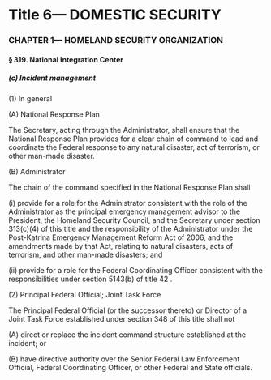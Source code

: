 
# Title 6— DOMESTIC SECURITY
### CHAPTER 1— HOMELAND SECURITY ORGANIZATION
#### § 319. National Integration Center
##### (c) Incident management

(1) In general

(A) National Response Plan

The Secretary, acting through the Administrator, shall ensure that the National Response Plan provides for a clear chain of command to lead and coordinate the Federal response to any natural disaster, act of terrorism, or other man-made disaster.

(B) Administrator

The chain of the command specified in the National Response Plan shall

(i) provide for a role for the Administrator consistent with the role of the Administrator as the principal emergency management advisor to the President, the Homeland Security Council, and the Secretary under section 313(c)(4) of this title and the responsibility of the Administrator under the Post-Katrina Emergency Management Reform Act of 2006, and the amendments made by that Act, relating to natural disasters, acts of terrorism, and other man-made disasters; and

(ii) provide for a role for the Federal Coordinating Officer consistent with the responsibilities under section 5143(b) of title 42 .

(2) Principal Federal Official; Joint Task Force

The Principal Federal Official (or the successor thereto) or Director of a Joint Task Force established under section 348 of this title shall not

(A) direct or replace the incident command structure established at the incident; or

(B) have directive authority over the Senior Federal Law Enforcement Official, Federal Coordinating Officer, or other Federal and State officials.

